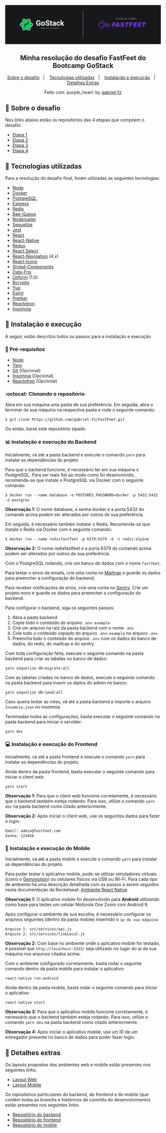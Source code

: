 <img alt="GoStack" src="https://raw.githubusercontent.com/gabriel-fz/FastFeet/master/assets/header-desafio.png" />

<h2 align="center">
  Minha resolução do desafio FastFeet do Bootcamp GoStack
</h2>

<p align="center">
  <a href="#rocket-sobre-o-desafio">Sobre o desafio</a>&nbsp;&nbsp;&nbsp;|&nbsp;&nbsp;&nbsp;
  <a href="#rocket-tecnologias-utilizadas">Tecnologias utilizadas</a>&nbsp;&nbsp;&nbsp;|&nbsp;&nbsp;&nbsp;
  <a href="#rocket-instalação-e-execução">Instalação e execução</a>&nbsp;&nbsp;&nbsp;|&nbsp;&nbsp;&nbsp;
  <a href="#rocket-detalhes-extras">Detalhes Extras</a>
</p>

<p align="center">
  Feito com :purple_heart: by <a href="https://github.com/gabriel-fz" target="_blank">gabriel-fz</a>
</p>

## :rocket: Sobre o desafio

Nos links abaixo estão os repositórios das 4 etapas que compõem o desafio:

- [Etapa 1](https://github.com/Rocketseat/bootcamp-gostack-desafio-02/blob/master/README.md#desafio-02-iniciando-aplica%C3%A7%C3%A3o)
- [Etapa 2](https://github.com/Rocketseat/bootcamp-gostack-desafio-03/blob/master/README.md#desafio-03-continuando-aplica%C3%A7%C3%A3o)
- [Etapa 3](https://github.com/Rocketseat/bootcamp-gostack-desafio-09#desafio-09-front-end-do-meetapp)
- [Etapa 4](https://github.com/Rocketseat/bootcamp-gostack-desafio-10#desafio-10-mobile-do-meetapp)

## :rocket: Tecnologias utilizadas

Para a resolução do desafio final, foram utilizadas as seguintes tecnologias:

- [Node](https://nodejs.org/en/)
- [Docker](https://www.docker.com/)
- [PostgreSQL](https://www.postgresql.org/)
- [Express](https://github.com/expressjs/express)
- [Redis](https://redis.io/)
- [Bee-Queue](https://github.com/bee-queue/bee-queue)
- [Nodemailer](https://nodemailer.com/about/)
- [Sequelize](https://sequelize.org/)
- [Jest](https://jestjs.io/)
- [React](https://reactjs.org/)
- [React-Native](https://reactnative.dev/)
- [Redux](https://redux.js.org/)
- [React Select](https://react-select.com/home)
- [React-Navigation](https://reactnavigation.org/docs/4.x/getting-started) (4.x)
- [React-Icons](https://react-icons.netlify.com/#/)
- [Styled-Components](https://styled-components.com/)
- [Date-Fns](https://date-fns.org/)
- [Unform](https://unform.dev/) (1.0)
- [Bcryptjs](https://github.com/dcodeIO/bcrypt.js)
- [Yup](https://github.com/jquense/yup)
- [Eslint](https://eslint.org/)
- [Prettier](https://prettier.io/)
- [Reactotron](https://github.com/infinitered/reactotron)
- [Insomnia](https://insomnia.rest/)

## :rocket: Instalação e execução

A seguir, estão descritos todos os passos para a instalação e execução

### :memo: Pré-requisitos

- [Node](https://nodejs.org/en/)
- [Yarn](https://classic.yarnpkg.com/pt-BR/docs/install#debian-stable)
- [Git](https://git-scm.com/downloads) (Opcional)
- [Insomnia](https://insomnia.rest/) (Opcional)
- [Reactotron](https://github.com/infinitered/reactotron) (Opcional)

### :octocat: Clonando o repositório

Abra em sua máquina uma pasta de sua preferência. Em seguida, abra o terminar de sua máquina na respectiva pasta e rode o seguinte comando:

```
$ git clone https://github.com/gabriel-fz/FastFeet.git
```

Ou então, baixe este repositório zipado.

### :bar_chart: Instalação e execução do Backend

Inicialmente, vá até a pasta backend e execute o comando `yarn` para instalar as dependências do projeto.

Para que o backend funcione, é necessário ter em sua máquina o PostgreSQL. Para ser mais fiel ao modo como foi desenvolvido, recomenda-se que instale o PostgreSQL via Docker com o seguinte comando:

```
$ docker run --name database -e POSTGRES_PASSWORD=docker -p 5432:5432 -d postgres
```

**Observação 1:** O nome database, a senha docker e a porta 5432 do comando acima podem ser alterados por outros de sua preferência.

Em seguida, é necessário também instalar o Redis. Recomenda-se que instale o Redis via Docker com o seguinte comando:

```
$ docker run --name redisfastfeet -p 6379:6379 -d -t redis:alpine
```

**Observação 2:** O nome redisfastfeet e a porta 6379 do comando acima podem ser alterados por outros de sua preferência.

Com o PostgreSQL rodando, crie um banco de dados com o nome `fastfeet`.

Para testar o envio de emails, crie uma conta no [Mailtrap](http://mailtrap.io/) e guarde os dados para preencher a configuração do backend.

Para receber notificações de erros, crie uma conta no [Sentry](http://sentry.io/). Crie um projeto novo e guarde os dados para preencher a configuração do backend.

Para configurar o backend, siga os seguintes passos:

1. Abra a pasta backend
2. Copie todo o conteúdo do arquivo `.env.example`
3. Crie um arquivo na raiz da pasta backend com o nome `.env`
4. Cole todo o conteúdo copiado do arquivo `.env.example` no arquivo `.env`
5. Preencha todo o conteúdo do arquivo `.env` com os dados do banco de dados, do redis, do mailtrap e do sentry.

Com toda configuração feita, execute o seguinte comando na pasta backend para criar as tabelas no banco de dados:

```
yarn sequelize db:migrate:all
```

Com as tabelas criadas no banco de dados, execute o seguinte comando na pasta backend para inserir os dados do admin no banco:

```
yarn sequelize db:seed:all
```

Caso queira testar as rotas, vá até a pasta backend e importe o arquivo `Insomnia.json` no insomnia.

Terminadas todas as configurações, basta executar o seguinte comando na pasta backend para iniciar o servidor:

```
yarn dev
```

### :computer: Instalação e execução do Frontend

Inicialmente, vá até a pasta frontend e execute o comando `yarn` para instalar as dependências do projeto.

Ainda dentro da pasta frontend, basta executar o seguinte comando para iniciar o client web:

```
yarn start
```

**Observação 1:** Para que o client web funcione corretamente, é necessário que o backend também esteja rodando. Para isso, utilize o comando `yarn dev` na pasta backend como citado anteriormente.

**Observação 2:** Após iniciar o client web, use os seguintes dados para fazer o login:

```
Email: admin@fastfeet.com
Senha: 123456
```

### :iphone: Instalação e execução do Mobile

Inicialmente, vá até a pasta mobile e execute o comando `yarn` para instalar as dependências do projeto.

Para poder testar o aplicativo mobile, pode-se utilizar simuladores virtuais (como o [Genymotion](https://www.genymotion.com/)) ou celulares físicos via USB ou Wi-Fi. Para cada tipo de ambiente há uma descrição detalhada com os passos a serem seguidos nesta documenteção da Rocketseat: [Ambiente React Native](http://react-native.rocketseat.dev/)

**Observação 1:** O aplicativo mobile foi desenvolvido para **Android** utilizando como base para testes um celular Motorola One Zoom com Android 9.

Após configurar o ambiente de sua escolha, é necessário configurar os arquivos seguintes (dentro da pasta mobile) inserindo o `ip da sua máquina`:

```
Arquivo 1: src/services/api.js
Arquivo 2: src/services/linkLocal.js
```

**Observação 2:** Com base no ambiente onde o aplicativo mobile for testado, é possível que `http://localhost:3333/` seja utilizado no lugar do ip da sua máquina nos arquivos citados acima.

Com o ambiente configurado corretamente, basta rodar o seguinte comando dentro da pasta mobile para instalar o aplicativo:

```
react-native run-android
```

Ainda dentro da pasta mobile, basta rodar o seguinte comando para iniciar o aplicativo:

```
react-native start
```

**Observação 3:** Para que o aplicativo mobile funcione corretamente, é necessário que o backend também esteja rodando. Para isso, utilize o comando `yarn dev` na pasta backend como citado anteriormente.

**Observação 4:** Após iniciar o aplicativo mobile, use um ID de um entregador presente no banco de dados para poder fazer login.

## :rocket: Detalhes extras

Os layouts propostos dos ambientes web e mobile estão presentes nos seguintes links:

- [Layout Web](https://xd.adobe.com/view/62e829fc-4f10-4ac8-70d2-d39b429d43ee-14d9/grid/)
- [Layout Mobile](https://xd.adobe.com/view/a5d56d7d-c1d4-48a8-70ce-8b77f5f417a5-d3e4/grid/)

Os repositórios particulares do backend, do frontend e do mobile (que contém todas as branchs e históricos de commits do desenvolvimento) estão presentes nos seguintes links:

- [Repositório do backend](https://github.com/gabriel-fz/FastFeet-back-end)
- [Repositório do frontend](https://github.com/gabriel-fz/FastFeet-front-end)
- [Repositório do mobile](https://github.com/gabriel-fz/FastFeet-mobile)
